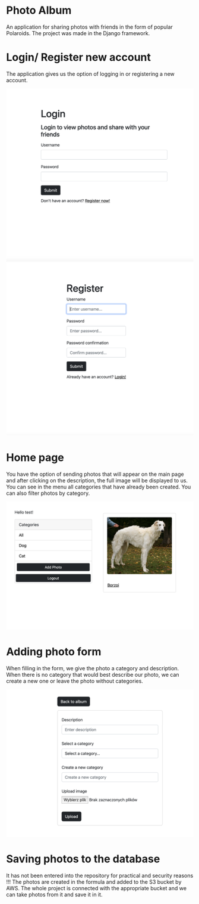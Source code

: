 
# Photo Album

An application for sharing photos with friends in the form 
of popular Polaroids. The project was made in the Django framework.

# Login/ Register new account
The application gives us the option of logging in or registering 
a new account.

![Screenshot](screens/login.png) ![Screenshot](screens/register.png)

# Home page
You have the option of sending photos that will appear on the main page and after clicking on the description, the full image will be displayed to us. You can see in the menu all categories that have already been created. You can also filter photos by category.

![Screenshot](screens/main2.png)

# Adding photo form
When filling in the form, we give the photo a category and description. When there is no category that would best describe our photo, we can create a new one or leave the photo without categories.

![Screenshot](screens/form.png)

# Saving photos to the database
It has not been entered into the repository for practical and security reasons !!!
The photos are created in the formula and added to the S3 bucket by AWS. The whole project is connected with the appropriate bucket and we can take photos from it and save it in it.
